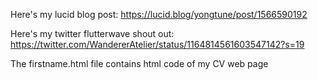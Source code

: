 Here's my lucid blog post:
https://lucid.blog/yongtune/post/1566590192  


Here's my twitter flutterwave shout out:
https://twitter.com/WandererAtelier/status/1164814561603547142?s=19

The firstname.html file contains html code of my CV web page
